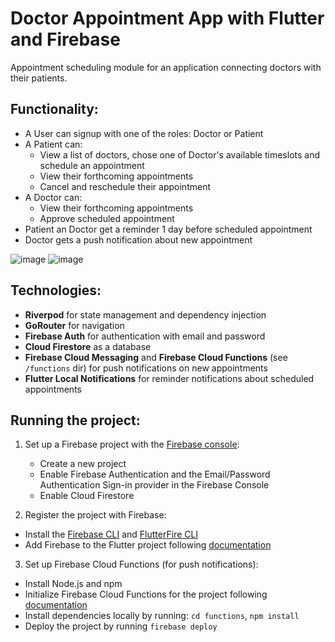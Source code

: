 # Doctor Appointment App with Flutter and Firebase

Appointment scheduling module for an application connecting doctors with their patients.


## Functionality: 

- A User can signup with one of the roles: Doctor or Patient
- A Patient can: 
  - View a list of doctors, chose one of Doctor's available timeslots and schedule an appointment
  - View their forthcoming appointments
  - Cancel and reschedule their appointment
- A Doctor can:
  - View their forthcoming appointments
  - Approve scheduled appointment
- Patient an Doctor get a reminder 1 day before scheduled appointment
- Doctor gets a push notification about new appointment

![image](https://github.com/yankovskaya-ktr/doctor_appointment/assets/82261797/01439027-666f-4448-86bd-3f460b202e9a)
![image](https://github.com/yankovskaya-ktr/doctor_appointment/assets/82261797/17c6554e-4033-46d5-8d3b-a46ce1b521e3)




## Technologies:

- **Riverpod** for state management and dependency injection
- **GoRouter** for navigation
- **Firebase Auth** for authentication with email and password
- **Cloud Firestore** as a database
- **Firebase Cloud Messaging** and **Firebase Cloud Functions** (see `/functions` dir) for push notifications on new appointments
- **Flutter Local Notifications** for reminder notifications about scheduled appointments


## Running the project:

1. Set up a Firebase project with the [Firebase console](https://console.firebase.google.com/):

    - Create a new project
    - Enable Firebase Authentication and the Email/Password Authentication Sign-in provider in the Firebase Console
    - Enable Cloud Firestore

2. Register the project with Firebase:
   
  - Install the [Firebase CLI](https://firebase.google.com/docs/cli) and [FlutterFire CLI](https://pub.dev/packages/flutterfire_cli)
  - Add Firebase to the Flutter project following [documentation](https://firebase.google.com/docs/flutter/setup?platform=android)

3. Set up Firebase Cloud Functions (for push notifications):
   
  - Install Node.js and npm
  - Initialize Firebase Cloud Functions for the project following [documentation](https://firebase.google.com/docs/functions/get-started?gen=2nd#initialize-your-project)
  - Install dependencies locally by running: `cd functions`, `npm install`
  - Deploy the project by running `firebase deploy`
   








